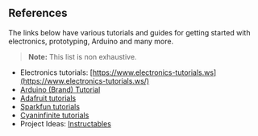 ## References

The links below have various tutorials and guides for getting started with electronics, prototyping, Arduino and many more. 

> **Note:** This list is non exhaustive.

- Electronics tutorials: [https://www.electronics-tutorials.ws](https://www.electronics-tutorials.ws/)
- [Arduino (Brand) Tutorial](https://www.arduino.cc/en/Tutorial/HomePage)
- [Adafruit tutorials](https://learn.adafruit.com/)
- [Sparkfun tutorials](https://www.sparkfun.com/tutorials/)
- [Cyaninfinite tutorials](https://cyaninfinite.com/)
- Project Ideas: [Instructables](https://www.instructables.com/)
